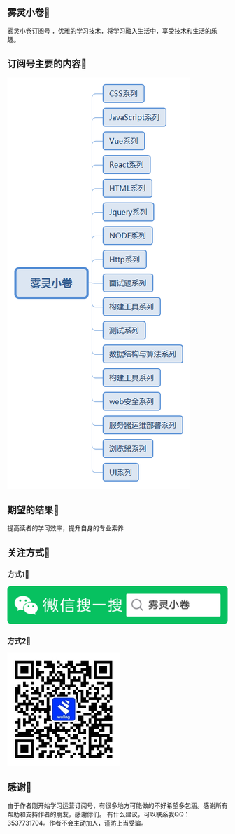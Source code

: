 
## 雾灵小卷🧚
雾灵小卷订阅号 ，优雅的学习技术，将学习融入生活中，享受技术和生活的乐趣。
## 订阅号主要的内容🧚
![系列内容](./雾灵小卷.png)

## 期望的结果🧚
提高读者的学习效率，提升自身的专业素养
## 关注方式🧚
### 方式1🧚
![公众号搜索](./sousuo.png)
### 方式2🧚
![二维码扫描](./qrcode.jpg)
## 感谢🧚
由于作者刚开始学习运营订阅号，有很多地方可能做的不好希望多包涵。感谢所有帮助和支持作者的朋友，感谢你们。
有什么建议，可以联系我QQ：3537731704。作者不会主动加人，谨防上当受骗。
